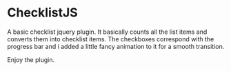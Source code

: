 # ChecklistJS

A basic checklist jquery plugin. It basically counts all the list items and converts them into checklist items.
The checkboxes correspond with the progress bar and i added a little fancy animation to it for a smooth transition.

Enjoy the plugin.
